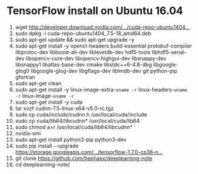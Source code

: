 # TensorFlow install on Ubuntu 16.04

1. wget http://developer.download.nvidia.com/…/cuda-repo-ubuntu1404…
2. sudo dpkg -i cuda-repo-ubuntu1404_7.5-18_amd64.deb
3. sudo apt-get update && sudo apt-get upgrade -y
4. sudo apt-get install -y opencl-headers build-essential protobuf-compiler libprotoc-dev libboost-all-dev libleveldb-dev hdf5-tools libhdf5-serial-dev libopencv-core-dev libopencv-highgui-dev libsnappy-dev libsnappy1 libatlas-base-dev cmake libstdc++6-4.8-dbg libgoogle-glog0 libgoogle-glog-dev libgflags-dev liblmdb-dev git python-pip gfortran
5. sudo apt-get clean
6. sudo apt-get install -y linux-image-extra-`uname -r` linux-headers-`uname -r` linux-image-`uname -r`
7. sudo apt-get install -y cuda
8. tar xvzf cudnn-7.5-linux-x64-v5.0-rc.tgz
9. sudo cp cuda/include/cudnn.h /usr/local/cuda/include
10. sudo cp cuda/lib64/libcudnn* /usr/local/cuda/lib64
11. sudo chmod a+r /usr/local/cuda/lib64/libcudnn*
12. nvidia-smi
13. sudo apt-get install python3-pip python3-dev
14. sudo pip install --upgrade https://storage.googleapis.com/…/tensorflow-1.7.0-cp36-n…
15. git clone https://github.com/hephaex/deeplearning-note
16. cd deeplearning-note/


